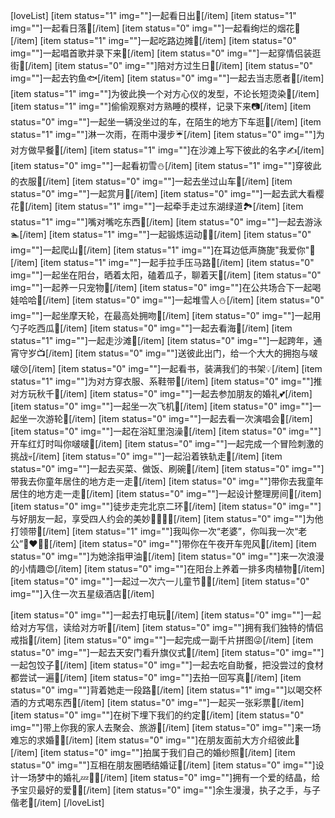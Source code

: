 [loveList]
[item status="1" img=""]一起看日出🌅[/item]
[item status="1" img=""]一起看日落🌄[/item]
[item status="0" img=""]一起看绚烂的烟花🌟[/item]
[item status="1" img=""]一起吃路边摊🍖[/item]
[item status="0" img=""]一起唱首歌并录下来🎤[/item]
[item status="0" img=""]一起穿情侣装逛街👫[/item]
[item status="0" img=""]陪对方过生日🎂[/item]
[item status="0" img=""]一起去钓鱼🐟[/item]
[item status="0" img=""]一起去当志愿者👮[/item]
[item status="1" img=""]为彼此换一个对方心仪的发型，不论长短烫染💇[/item]
[item status="1" img=""]偷偷观察对方熟睡的模样，记录下来📷[/item]
[item status="0" img=""]一起坐一辆没坐过的车，在陌生的地方下车逛🚃[/item]
[item status="1" img=""]淋一次雨，在雨中漫步☔[/item]
[item status="0" img=""]为对方做早餐🍔[/item]
[item status="1" img=""]在沙滩上写下彼此的名字✍[/item]
[item status="0" img=""]一起看初雪⛄[/item]
[item status="1" img=""]穿彼此的衣服👯[/item]
[item status="0" img=""]一起去坐过山车🎎[/item]
[item status="0" img=""]一起赏月🌙[/item]
[item status="0" img=""]一起去武大看樱花🌸[/item]
[item status="1" img=""]一起牵手走过东湖绿道🏞️[/item]
[item status="1" img=""]嘴对嘴吃东西🍜[/item]
[item status="0" img=""]一起去游泳🏊[/item]
[item status="1" img=""]一起锻炼运动🏃💃[/item]
[item status="0" img=""]一起爬山💑[/item]
[item status="1" img=""]在耳边低声旖旎"我爱你"💖[/item]
[item status="1" img=""]一起手拉手压马路👫[/item]
[item status="0" img=""]一起坐在阳台，晒着太阳，磕着瓜子，聊着天👐[/item]
[item status="0" img=""]一起养一只宠物🐶[/item]
[item status="0" img=""]在公共场合下一起喝娃哈哈🍼[/item]
[item status="0" img=""]一起堆雪人⛄[/item]
[item status="0" img=""]一起坐摩天轮，在最高处拥吻💏[/item]
[item status="0" img=""]一起用勺子吃西瓜🍉[/item]
[item status="0" img=""]一起去看海🌊[/item]
[item status="1" img=""]一起走沙滩🚶[/item]
[item status="0" img=""]一起跨年，通宵守岁📺[/item]
[item status="0" img=""]送彼此出门，给一个大大的拥抱与啵啵😚[/item]
[item status="0" img=""]一起看书，装满我们的书架💡[/item]
[item status="1" img=""]为对方穿衣服、系鞋带🙅[/item]
[item status="0" img=""]推对方玩秋千💁[/item]
[item status="0" img=""]一起去参加朋友的婚礼💕[/item]
[item status="0" img=""]一起坐一次飞机🛫[/item]
[item status="0" img=""]一起坐一次游轮🚤[/item]
[item status="0" img=""]一起去看一次演唱会🎵[/item]
[item status="0" img=""]一起在浴缸里泡澡🛀[/item]
[item status="0" img=""]开车红灯时叫你啵啵🚗[/item]
[item status="0" img=""]一起完成一个冒险刺激的挑战💀[/item]
[item status="0" img=""]一起沿着铁轨走🚂[/item]
[item status="0" img=""]一起去买菜、做饭、刷碗🍛[/item]
[item status="0" img=""]带我去你童年居住的地方走一走👩[/item]
[item status="0" img=""]带你去我童年居住的地方走一走🧑[/item]
[item status="0" img=""]一起设计整理房间💎[/item]
[item status="0" img=""]徒步走完北京二环👟[/item]
[item status="0" img=""]与好朋友一起，享受四人约会的美妙💜💛💚💙[/item]
[item status="0" img=""]为他打领带🔫[/item]
[item status="1" img=""]我叫你一次“老婆”，你叫我一次“老公”👨‍❤️‍💋‍👨[/item]
[item status="0" img=""]带你在午夜开车兜风🚙[/item]
[item status="0" img=""]为她涂指甲油💅[/item]
[item status="0" img=""]来一次浪漫的小情趣😍[/item]
[item status="0" img=""]在阳台上养着一排多肉植物🥦[/item]
[item status="0" img=""]一起过一次六一儿童节👧👦[/item]
[item status="0" img=""]入住一次五星级酒店🏨[/item]

[item status="0" img=""]一起去打电玩👾[/item]
[item status="0" img=""]一起给对方写信，读给对方听📄[/item]
[item status="0" img=""]拥有我们独特的情侣戒指💍[/item]
[item status="0" img=""]一起完成一副千片拼图😜[/item]
[item status="0" img=""]一起去天安门看升旗仪式🚄[/item]
[item status="0" img=""]一起包饺子🥟[/item]
[item status="0" img=""]一起去吃自助餐，把没尝过的食材都尝试一遍🔪[/item]
[item status="0" img=""]去拍一回写真📸[/item]
[item status="0" img=""]背着她走一段路👣[/item]
[item status="1" img=""]以喝交杯酒的方式喝东西🥂[/item]
[item status="0" img=""]一起买一张彩票🎫[/item]
[item status="0" img=""]在树下埋下我们的约定🎑[/item]
[item status="0" img=""]带上你我的家人去聚会、旅游🚙[/item]
[item status="0" img=""]来一场难忘的求婚🎁💍[/item]
[item status="0" img=""]在朋友面前大方介绍彼此💋[/item]
[item status="0" img=""]拍属于我们自己的婚纱照🎎[/item]
[item status="0" img=""]互相在朋友圈晒结婚证📇[/item]
[item status="0" img=""]设计一场梦中的婚礼💤🌹🎉[/item]
[item status="0" img=""]拥有一个爱的结晶，给予宝贝最好的爱👶👼[/item]
[item status="0" img=""]余生漫漫，执子之手，与子偕老💏[/item]
[/loveList]